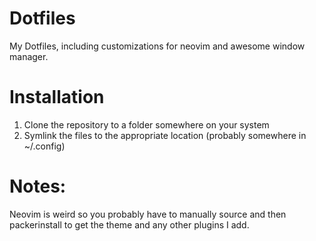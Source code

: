 # Dotfiles
My Dotfiles, including customizations for neovim and awesome window manager.

# Installation
1. Clone the repository to a folder somewhere on your system
2. Symlink the files to the appropriate location (probably somewhere in ~/.config)

# Notes:
Neovim is weird so you probably have to manually source and then packerinstall to get
the theme and any other plugins I add.
